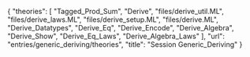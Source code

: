 {
    "theories": [
        "Tagged_Prod_Sum",
        "Derive",
        "files/derive_util.ML",
        "files/derive_laws.ML",
        "files/derive_setup.ML",
        "files/derive.ML",
        "Derive_Datatypes",
        "Derive_Eq",
        "Derive_Encode",
        "Derive_Algebra",
        "Derive_Show",
        "Derive_Eq_Laws",
        "Derive_Algebra_Laws"
    ],
    "url": "entries/generic_deriving/theories",
    "title": "Session Generic_Deriving"
}